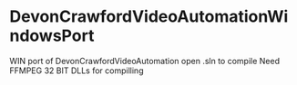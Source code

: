 # DevonCrawfordVideoAutomationWindowsPort
WIN port of DevonCrawfordVideoAutomation
open .sln to compile
Need FFMPEG 32 BIT DLLs for compilling 
